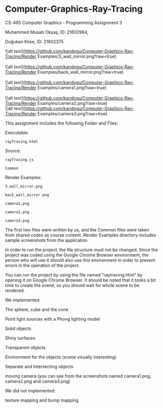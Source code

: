 # Computer-Graphics-Ray-Tracing

CS-465 Computer Graphics - Programming Assignment 3

Muhammed Musab Okşaş, ID: 21602984,

Doğukan Köse, ID: 21602375

![alt text](https://github.com/kandogu/Computer-Graphics-Ray-Tracing/Render Examples/3_wall_mirror.png?raw=true)
<br>
<br>
![alt text](https://github.com/kandogu/Computer-Graphics-Ray-Tracing/Render Examples/back_wall_mirror.png?raw=true)
<br>
<br>
![alt text](https://github.com/kandogu/Computer-Graphics-Ray-Tracing/Render Examples/camera1.png?raw=true)
<br>
<br>
![alt text](https://github.com/kandogu/Computer-Graphics-Ray-Tracing/Render Examples/camera2.png?raw=true)
<br>
![alt text](https://github.com/kandogu/Computer-Graphics-Ray-Tracing/Render Examples/camera3.png?raw=true)
<br>


This assignment includes the following Folder and Files:

Executable:

	rayTracing.html

Source:

	rayTracing.js

	Common

Render Examples:

	3_wall_mirror.png

	back_wall_mirror.png

	camera1.png

	camera2.png

	camera3.png
	
The first two files were written by us, and the Common files were taken from shared codes as course content. Render Examples directory
includes sample screenshots from the application.


In order to run the project, the file structure must not be changed. Since the project was coded using the Google Chrome Browser environment,
the person who will use it should also use this environment in order to prevent errors in the operation of the project. 


You can run the project by using the file named "raytracing.html" by opening it on Google Chrome Browser. It should be noted that it tooks a bit
time to create the scene, so you should wait for whole scene to be rendered. 


We implemented:

The sphere, cube and the cone

Point light sources with a Phong lighting model

Solid objects

Shiny surfaces

Transparent objects

Environment for the objects (scene visually interesting)

Separate and Intersecting objects

moving camera (you can see from the screenshots named camera1.png, camera2.png and camera3.png) 

We did not implemented: 

texture mapping and bump mapping
